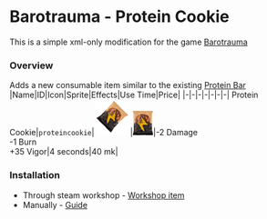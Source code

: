 # Barotrauma - Protein Cookie
This is a simple xml-only modification for the game [Barotrauma](https://store.steampowered.com/app/602960/Barotrauma/)

### Overview
Adds a new consumable item similar to the existing [Protein Bar](https://barotraumagame.com/wiki/Protein_Bar)
|Name|ID|Icon|Sprite|Effects|Use Time|Price|
|-|-|-|-|-|-|-|
Protein Cookie|`proteincookie`|![icon](./Items/Medical/ProteinCookie.png)|![texture](./Items/Medical/ProteinCookie2.png)|-2 Damage<br>-1 Burn<br>+35 Vigor|4 seconds|40 mk|


### Installation
- Through steam workshop - [Workshop item](https://steamcommunity.com/sharedfiles/filedetails/?id=3490136207)
- Manually -
[Guide](https://github.com/JustKesha/baro-jovian-bananas#installation)